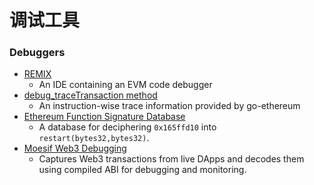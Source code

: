 # 调试工具



### Debuggers

* [REMIX](https://github.com/ethereum/remix)
  * An IDE containing an EVM code debugger
* [debug\_traceTransaction method](https://github.com/ethereum/go-ethereum/wiki/Management-APIs#debug_tracetransaction)
  * An instruction-wise trace information provided by go-ethereum
* [Ethereum Function Signature Database](https://www.4byte.directory/)
  * A database for deciphering `0x165ffd10` into `restart(bytes32,bytes32)`.
* [Moesif Web3 Debugging](https://www.moesif.com/docs/platform/ethereum-web3/)
  * Captures Web3 transactions from live DApps and decodes them using compiled ABI for debugging and monitoring.

